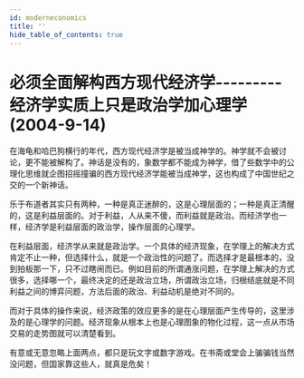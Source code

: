 ```yaml
---
id: moderneconomics
title: ''
hide_table_of_contents: true
---
```


# 必须全面解构西方现代经济学---------经济学实质上只是政治学加心理学 (2004-9-14)

在海龟和哈巴狗横行的年代，西方现代经济学是被当成神学的。神学就不会被讨论，更不能被解构了。神话是没有的，象数学都不能成为神学，借了些数学中的公理化思维就企图招摇撞骗的西方现代经济学能被当成神学，这也构成了中国世纪之交的一个新神话。

乐于布道者其实只有两种，一种是真正迷醉的，这是心理层面的；一种是真正清醒的，这是利益层面的。对于利益，人从来不傻，而利益就是政治。而经济学也一样，经济学是利益层面的政治学，操作层面的心理学。

在利益层面，经济学从来就是政治学。一个具体的经济现象，在学理上的解决方式肯定不止一种，但选择什么，就是一个政治性的问题了。而选择才是最根本的，没到拍板那一下，只不过瞎闹而已。例如目前的所谓通涨问题，在学理上解决的方式很多，选择哪一个，最终决定的还是政治立场，所谓政治立场，归根结底就是不同利益之间的博弈问题，方法后面的政治、利益动机是绝对不同的。

而对于具体的操作来说，经济政策的效应更多的是在心理层面产生传导的，这里涉及的是心理学的问题。经济现象从根本上也是心理图象的物化过程，这一点从市场交易的走势图就可以清楚看到。

有意或无意忽略上面两点，都只是玩文字或数字游戏。在书斋或堂会上骗骗钱当然没问题，但国家靠这些人，就真是危矣！